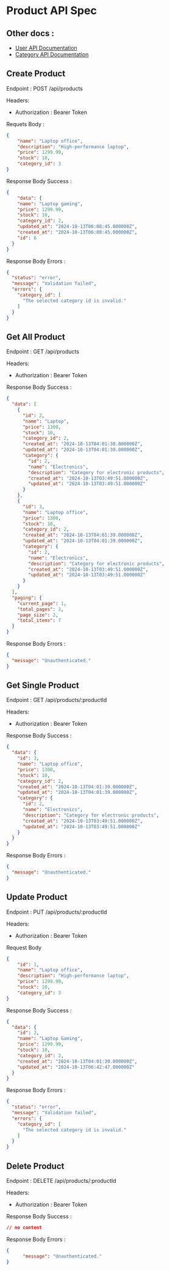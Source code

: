 # Product API Spec

## Other docs :
- [User API Documentation](./docs/user-spec.md)
- [Category API Documentation](./docs/category-spec.md)

## Create Product

Endpoint : POST /api/products

Headers:
- Authorization : Bearer Token

Requets Body : 
```json
{
    "name": "Laptop office",
    "description": "High-performance laptop",
    "price": 1299.99,
    "stock": 10,
    "category_id": 3
}
```

Response Body Success : 
```json
{
    "data": {
    "name": "Laptop gaming",
    "price": 1299.99,
    "stock": 10,
    "category_id": 2,
    "updated_at": "2024-10-13T06:08:45.000000Z",
    "created_at": "2024-10-13T06:08:45.000000Z",
    "id": 6
  }
}
```

Response Body Errors : 
```json
{
  "status": "error",
  "message": "Validation failed",
  "errors": {
    "category_id": [
      "The selected category id is invalid."
    ]
  }
}
```

## Get All Product

Endpoint : GET /api/products

Headers:
- Authorization : Bearer Token

Response Body Success :
```json
{
  "data": [
    {
      "id": 2,
      "name": "Laptop",
      "price": 1300,
      "stock": 10,
      "category_id": 2,
      "created_at": "2024-10-13T04:01:30.000000Z",
      "updated_at": "2024-10-13T04:01:30.000000Z",
      "category": {
        "id": 2,
        "name": "Electronics",
        "description": "Category for electronic products",
        "created_at": "2024-10-13T03:49:51.000000Z",
        "updated_at": "2024-10-13T03:49:51.000000Z"
      }
    },
    {
      "id": 3,
      "name": "Laptop office",
      "price": 1300,
      "stock": 10,
      "category_id": 2,
      "created_at": "2024-10-13T04:01:39.000000Z",
      "updated_at": "2024-10-13T04:01:39.000000Z",
      "category": {
        "id": 2,
        "name": "Electronics",
        "description": "Category for electronic products",
        "created_at": "2024-10-13T03:49:51.000000Z",
        "updated_at": "2024-10-13T03:49:51.000000Z"
      }
    }
  ],
  "paging": {
    "current_page": 1,
    "total_pages": 2,
    "page_size": 2,
    "total_items": 7
  }
}
```

Response Body Errors :
```json
{
  "message": "Unauthenticated."
}
```

## Get Single Product

Endpoint : GET /api/products/:productId

Headers:
- Authorization : Bearer Token

Response Body Success :
```json
{
  "data": {
    "id": 3,
    "name": "Laptop office",
    "price": 1300,
    "stock": 10,
    "category_id": 2,
    "created_at": "2024-10-13T04:01:39.000000Z",
    "updated_at": "2024-10-13T04:01:39.000000Z",
    "category": {
      "id": 2,
      "name": "Electronics",
      "description": "Category for electronic products",
      "created_at": "2024-10-13T03:49:51.000000Z",
      "updated_at": "2024-10-13T03:49:51.000000Z"
    }
  }
}
```

Response Body Errors :
```json
{
  "message": "Unauthenticated."
}
```

## Update Product

Endpoint : PUT /api/products/:productId

Headers:
- Authorization : Bearer Token

Request Body
```json
{
    "id": 1,
    "name": "Laptop office",
    "description": "High-performance laptop",
    "price": 1299.99,
    "stock": 10,
    "category_id": 3
}
```

Response Body Success :
```json
{   
  "data": {
    "id": 2,
    "name": "Laptop Gaming",
    "price": 1299.99,
    "stock": 10,
    "category_id": 2,
    "created_at": "2024-10-13T04:01:30.000000Z",
    "updated_at": "2024-10-13T06:42:47.000000Z"
  }
}
```

Response Body Errors :
```json
{
  "status": "error",
  "message": "Validation failed",
  "errors": {
    "category_id": [
      "The selected category id is invalid."
    ]
  }
}
```

## Delete Product

Endpoint : DELETE /api/products/:productId

Headers:
- Authorization : Bearer Token

Response Body Success :
```json
// no content
```

Response Body Errors :
```json
{
      "message": "Unauthenticated."
}
```
